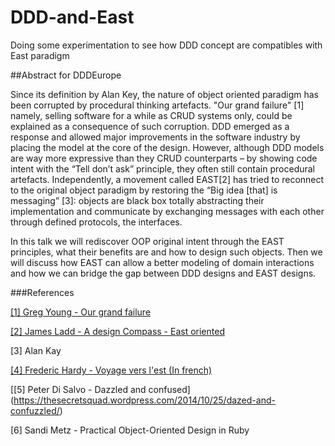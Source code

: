 # DDD-and-East
Doing some experimentation to see how DDD concept are compatibles with East paradigm

##Abstract for DDDEurope

Since its definition by Alan Key, the nature of object oriented paradigm has been corrupted by procedural thinking artefacts.
"Our grand failure" [1] namely, selling software for a while as CRUD systems only, could be explained as a consequence of such corruption. 
DDD emerged as a response and allowed major improvements in the software industry by placing the model at the core of the design. 
However, although DDD models are way more expressive than they CRUD counterparts 
– by showing code intent with the “Tell don’t ask” principle, they often still contain procedural artefacts. 
Independently, a movement called EAST[2] has tried to reconnect to the original object paradigm by restoring
the “Big idea [that] is messaging” [3]: objects are black box totally abstracting their implementation and
communicate by exchanging messages with each other through defined protocols, the interfaces. 

In this talk we will rediscover OOP original intent through the EAST principles, what their benefits are and how to design such objects. 
Then we will discuss how EAST can allow a better modeling of domain interactions and how we can bridge the gap between DDD designs and EAST designs. 


###References

[[1] Greg Young - Our grand failure](http://herdingcode.com/herding-code-51-greg-young-on-our-grand-failure-thoughts-on-dddd/)

[[2] James Ladd - A design Compass - East oriented](http://jamesladdcode.com/2007/02/02/draft-a-design-compass-east-oriented/) 

[3] Alan Kay

[[4] Frederic Hardy - Voyage vers l'est (In french)](http://blog.est.voyage/phpTour2015/) 

[[5]  Peter Di Salvo - Dazzled and confused] (https://thesecretsquad.wordpress.com/2014/10/25/dazed-and-confuzzled/)  

[6] Sandi Metz - Practical Object-Oriented Design in Ruby 